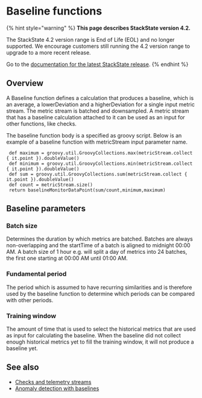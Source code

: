 # Baseline functions

{% hint style="warning" %}
**This page describes StackState version 4.2.**

The StackState 4.2 version range is End of Life (EOL) and no longer supported. We encourage customers still running the 4.2 version range to upgrade to a more recent release.

Go to the [documentation for the latest StackState release](https://docs.stackstate.com/).
{% endhint %}

## Overview

A Baseline function defines a calculation that produces a baseline, which is an average, a lowerDeviation and a higherDeviation for a single input metric stream. The metric stream is batched and downsampled. A metric stream that has a baseline calculation attached to it can be used as an input for other functions, like checks.

The baseline function body is a specified as groovy script. Below is an example of a baseline function with metricStream input parameter name.

```text
 def maximum = groovy.util.GroovyCollections.max(metricStream.collect { it.point }).doubleValue()
 def minimum = groovy.util.GroovyCollections.min(metricStream.collect { it.point }).doubleValue()
 def sum = groovy.util.GroovyCollections.sum(metricStream.collect { it.point }).doubleValue()
 def count = metricStream.size()
 return baselineMonitorDataPoint(sum/count,minimum,maximum)
```

## Baseline parameters

### Batch size

Determines the duration by which metrics are batched. Batches are always non-overlapping and the startTime of a batch is aligned to midnight 00:00 AM. A batch size of 1 hour e.g. will split a day of metrics into 24 batches, the first one starting at 00:00 AM until 01:00 AM.

### Fundamental period

The period which is assumed to have recurring similarities and is therefore used by the baseline function to determine which periods can be compared with other periods.

### Training window

The amount of time that is used to select the historical metrics that are used as input for calculating the baseline. When the baseline did not collect enough historical metrics yet to fill the training window, it will not produce a baseline yet.

## See also

* [Checks and telemetry streams](checks_and_streams.md)
* [Anomaly detection with baselines](../../use/health-state-and-event-notifications/anomaly-detection-with-baselines.md)

